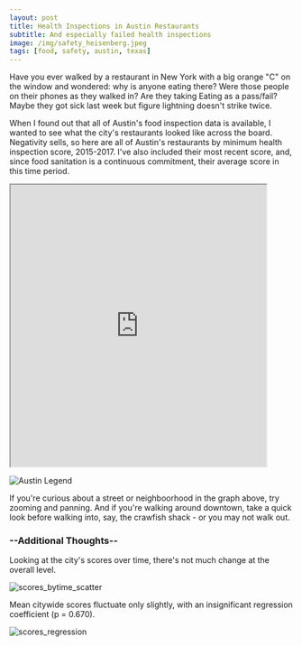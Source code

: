 ```yaml
---
layout: post
title: Health Inspections in Austin Restaurants
subtitle: And especially failed health inspections
image: /img/safety_heisenberg.jpeg
tags: [food, safety, austin, texas]
---
```


Have you ever walked by a restaurant in New York with a big orange "C" on the window and wondered: why is anyone eating there? Were those people on their phones as they walked in? Are they taking Eating as a pass/fail? Maybe they got sick last week but figure lightning doesn't strike twice.

When I found out that all of Austin's food inspection data is available, I wanted to see what the city's restaurants looked like across the board. Negativity sells, so here are all of Austin's restaurants by minimum health inspection score, 2015-2017. I've also included their most recent score, and, since food sanitation is a continuous commitment, their average score in this time period.



<style> .responsive-wrap iframe{ max-width: 100%;} </style>
<iframe src="https://public.tableau.com/views/AustinRestaurantInspections_3/Dashboard1?:showVizHome=no&:embed=true" width="90%" height="500"></iframe>


<!-- Austin Legend -->
![Austin Legend](http://mattdorros.com/img/austin_legend.jpg)

If you're curious about a street or neighboorhood in the graph above, try zooming and panning. And if you're walking around downtown, take a quick look before walking into, say, the crawfish shack - or you may not walk out.



### --Additional Thoughts--

Looking at the city's scores over time, there's not much change at the overall level. 

![scores_bytime_scatter](http://mattdorros.com/img/scores_bytime_scatter.jpg)

Mean citywide scores fluctuate only slightly, with an insignificant regression coefficient (p = 0.670).

![scores_regression](http://mattdorros.com/img/scores_regression.jpg)



